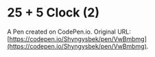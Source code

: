 # 25 + 5 Clock (2)

A Pen created on CodePen.io. Original URL: [https://codepen.io/Shyngysbek/pen/VwBmbmg](https://codepen.io/Shyngysbek/pen/VwBmbmg).

